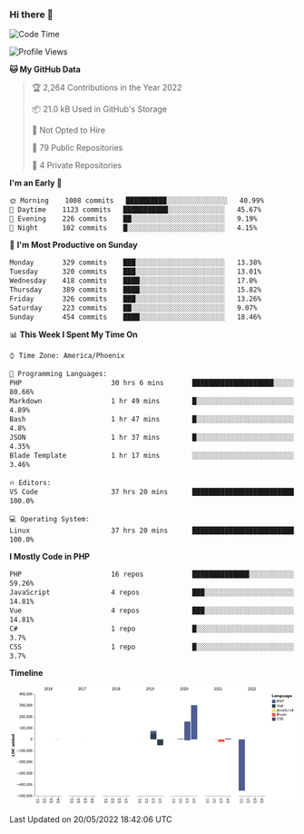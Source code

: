 ### Hi there 👋

<!--START_SECTION:waka-->
![Code Time](http://img.shields.io/badge/Code%20Time-0%20secs-blue)

![Profile Views](http://img.shields.io/badge/Profile%20Views-3-blue)

**🐱 My GitHub Data** 

> 🏆 2,264 Contributions in the Year 2022
 > 
> 📦 21.0 kB Used in GitHub's Storage 
 > 
> 🚫 Not Opted to Hire
 > 
> 📜 79 Public Repositories 
 > 
> 🔑 4 Private Repositories  
 > 
**I'm an Early 🐤** 

```text
🌞 Morning    1008 commits   ██████████░░░░░░░░░░░░░░░   40.99% 
🌆 Daytime    1123 commits   ███████████░░░░░░░░░░░░░░   45.67% 
🌃 Evening    226 commits    ██░░░░░░░░░░░░░░░░░░░░░░░   9.19% 
🌙 Night      102 commits    █░░░░░░░░░░░░░░░░░░░░░░░░   4.15%

```
📅 **I'm Most Productive on Sunday** 

```text
Monday       329 commits    ███░░░░░░░░░░░░░░░░░░░░░░   13.38% 
Tuesday      320 commits    ███░░░░░░░░░░░░░░░░░░░░░░   13.01% 
Wednesday    418 commits    ████░░░░░░░░░░░░░░░░░░░░░   17.0% 
Thursday     389 commits    ████░░░░░░░░░░░░░░░░░░░░░   15.82% 
Friday       326 commits    ███░░░░░░░░░░░░░░░░░░░░░░   13.26% 
Saturday     223 commits    ██░░░░░░░░░░░░░░░░░░░░░░░   9.07% 
Sunday       454 commits    ████░░░░░░░░░░░░░░░░░░░░░   18.46%

```


📊 **This Week I Spent My Time On** 

```text
⌚︎ Time Zone: America/Phoenix

💬 Programming Languages: 
PHP                      30 hrs 6 mins       ████████████████████░░░░░   80.66% 
Markdown                 1 hr 49 mins        █░░░░░░░░░░░░░░░░░░░░░░░░   4.89% 
Bash                     1 hr 47 mins        █░░░░░░░░░░░░░░░░░░░░░░░░   4.8% 
JSON                     1 hr 37 mins        █░░░░░░░░░░░░░░░░░░░░░░░░   4.35% 
Blade Template           1 hr 17 mins        ░░░░░░░░░░░░░░░░░░░░░░░░░   3.46%

🔥 Editors: 
VS Code                  37 hrs 20 mins      █████████████████████████   100.0%

💻 Operating System: 
Linux                    37 hrs 20 mins      █████████████████████████   100.0%

```

**I Mostly Code in PHP** 

```text
PHP                      16 repos            ██████████████░░░░░░░░░░░   59.26% 
JavaScript               4 repos             ███░░░░░░░░░░░░░░░░░░░░░░   14.81% 
Vue                      4 repos             ███░░░░░░░░░░░░░░░░░░░░░░   14.81% 
C#                       1 repo              █░░░░░░░░░░░░░░░░░░░░░░░░   3.7% 
CSS                      1 repo              █░░░░░░░░░░░░░░░░░░░░░░░░   3.7%

```


**Timeline**

![Chart not found](https://raw.githubusercontent.com/mikebronner/mikebronner/master/charts/bar_graph.png) 


 Last Updated on 20/05/2022 18:42:06 UTC
<!--END_SECTION:waka-->

<!--
**mikebronner/mikebronner** is a ✨ _special_ ✨ repository because its `README.md` (this file) appears on your GitHub profile.

Here are some ideas to get you started:

- 🔭 I’m currently working on ...
- 🌱 I’m currently learning ...
- 👯 I’m looking to collaborate on ...
- 🤔 I’m looking for help with ...
- 💬 Ask me about ...
- 📫 How to reach me: ...
- 😄 Pronouns: ...
- ⚡ Fun fact: ...
-->

